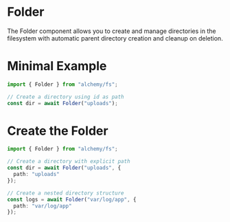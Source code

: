 # Folder

The Folder component allows you to create and manage directories in the filesystem with automatic parent directory creation and cleanup on deletion.

# Minimal Example

```ts
import { Folder } from "alchemy/fs";

// Create a directory using id as path
const dir = await Folder("uploads");
```

# Create the Folder

```ts
import { Folder } from "alchemy/fs";

// Create a directory with explicit path
const dir = await Folder("uploads", {
  path: "uploads"
});

// Create a nested directory structure
const logs = await Folder("var/log/app", {
  path: "var/log/app"
});
```